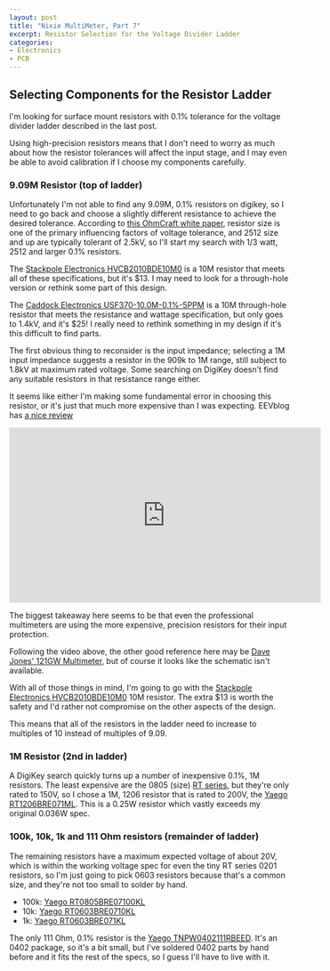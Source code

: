 ```yaml
---
layout: post
title: "Nixie MultiMeter, Part 7"
excerpt: Resistor Selection for the Voltage Divider Ladder
categories:
- Electronics
- PCB
---
```


## Selecting Components for the Resistor Ladder

I'm looking for surface mount resistors with 0.1% tolerance for the voltage divider ladder described in the last post.

Using high-precision resistors means that I don't need to worry as much about how the resistor tolerances will affect the input stage, and I may even be able to avoid calibration if I choose my components carefully.

### 9.09M Resistor (top of ladder)

Unfortunately I'm not able to find any 9.09M, 0.1% resistors on digikey, so I need to go back and choose a slightly different resistance to achieve the desired tolerance. According to [this OhmCraft white paper](https://www.ohmcraft.com/uploads/WP_HighVoltageChipResistors.pdf), resistor size is one of the primary influencing factors of voltage tolerance, and 2512 size and up are typically tolerant of 2.5kV, so I'll start my search with 1/3 watt, 2512 and larger 0.1% resistors.

The [Stackpole Electronics HVCB2010BDE10M0](https://www.digikey.com/product-detail/en/stackpole-electronics-inc/HVCB2010BDE10M0/HVCB2010BDE10M0CT-ND/5824174) is a 10M resistor that meets all of these specifications, but it's $13. I may need to look for a through-hole version or rethink some part of this design.

The [Caddock Electronics USF370-10.0M-0.1%-5PPM](https://www.digikey.com/product-detail/en/caddock-electronics-inc/USF370-10.0M-0.1-5PPM/USF370-10.0M-B-5PPM-ND/4360712) is a 10M through-hole resistor that meets the resistance and wattage specification, but only goes to 1.4kV, and it's $25! I really need to rethink something in my design if it's this difficult to find parts.

The first obvious thing to reconsider is the input impedance; selecting a 1M input impedance suggests a resistor in the 909k to 1M range, still subject to 1.8kV at maximum rated voltage. Some searching on DigiKey doesn't find any suitable resistors in that resistance range either.

It seems like either I'm making some fundamental error in choosing this resistor, or it's just that much more expensive than I was expecting. EEVblog has [a nice review](https://www.eevblog.com/forum/blog/eevblog-373-multimeter-input-protection-tutorial/)

<iframe width="560" height="315" src="https://www.youtube.com/embed/zUhnGp5vh60" frameborder="0" allow="autoplay; encrypted-media" allowfullscreen="allowfullscreen">
</iframe>

The biggest takeaway here seems to be that even the professional multimeters are using the more expensive, precision resistors for their input protection.

Following the video above, the other good reference here may be [Dave Jones' 121GW Multimeter](https://www.kickstarter.com/projects/eevblog/eevblog-121gw-multimeter), but of course it looks like the schematic isn't available.

With all of those things in mind, I'm going to go with the [Stackpole Electronics HVCB2010BDE10M0](https://www.digikey.com/product-detail/en/stackpole-electronics-inc/HVCB2010BDE10M0/HVCB2010BDE10M0CT-ND/5824174) 10M resistor. The extra $13 is worth the safety and I'd rather not compromise on the other aspects of the design.

This means that all of the resistors in the ladder need to increase to multiples of 10 instead of multiples of 9.09.

### 1M Resistor (2nd in ladder)

A DigiKey search quickly turns up a number of inexpensive 0.1%, 1M resistors. The least expensive are the 0805 (size) [RT series](http://www.yageo.com/documents/recent/PYu-RT_1-to-0.01_RoHS_L_9.pdf), but they're only rated to 150V, so I chose a 1M, 1206 resistor that is rated to 200V, the [Yaego RT1206BRE071ML](https://www.digikey.com/product-detail/en/yageo/RT1206BRE071ML/YAG5104CT-ND/6617260). This is a 0.25W resistor which vastly exceeds my original 0.036W spec.

### 100k, 10k, 1k and 111 Ohm resistors (remainder of ladder)

The remaining resistors have a maximum expected voltage of about 20V, which is within the working voltage spec for even the tiny RT series 0201 resistors, so I'm just going to pick 0603 resistors because that's a common size, and they're not too small to solder by hand.

 * 100k: [Yaego RT0805BRE07100KL](https://www.digikey.com/product-detail/en/yageo/RT0805BRE07100KL/YAG2326CT-ND/5252440)
 * 10k: [Yaego RT0603BRE0710KL](https://www.digikey.com/product-detail/en/yageo/RT0603BRE0710KL/YAG2313CT-ND/5252427)
 * 1k: [Yaego RT0603BRE071KL](https://www.digikey.com/product-detail/en/yageo/RT0603BRE071KL/YAG2314CT-ND/5252428)

The only 111 Ohm, 0.1% resistor is the [Yaego TNPW0402111RBEED](https://www.digikey.com/product-detail/en/vishay-dale/TNPW0402111RBEED/541-2065-1-ND/4876030). It's an 0402 package, so it's a bit small, but I've soldered 0402 parts by hand before and it fits the rest of the specs, so I guess I'll have to live with it.
